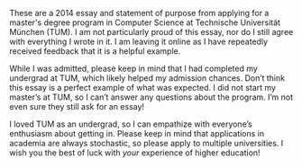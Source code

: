 These are a 2014 essay and statement of purpose from applying for a master's degree program in Computer Science at Technische Universität München (TUM). I am not particularly proud of this essay, nor do I still agree with everything I wrote in it. I am leaving it online as I have repeatedly received feedback that it is a helpful example.

While I was admitted, please keep in mind that I had completed my undergrad at TUM, which likely helped my admission chances. Don’t think this essay is a perfect example of what was expected. I did not start my master’s at TUM, so I can’t answer any questions about the program. I’m not even sure they still ask for an essay!

I loved TUM as an undergrad, so I can empathize with everyone’s enthusiasm about getting in. Please keep in mind that applications in academia are always stochastic, so please apply to multiple universities. I wish you the best of luck with _your_ experience of higher education!
